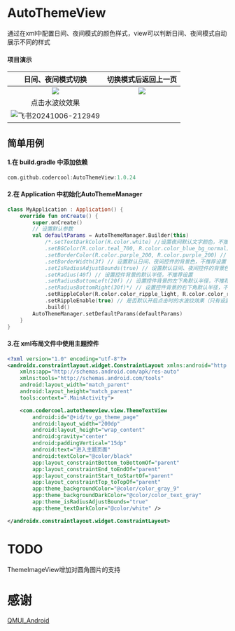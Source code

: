 # AutoThemeView
通过在xml中配置日间、夜间模式的颜色样式，view可以判断日间、夜间模式自动展示不同的样式

#### 项目演示
|日间、夜间模式切换|切换模式后返回上一页|
|:---:|:---:|
|![](https://github.com/user-attachments/assets/85ef77d0-41b1-4734-a7c0-b8d3052f22c0)|![](https://github.com/user-attachments/assets/76d61f32-d26f-40c9-9bec-6da38e039589)|
|点击水波纹效果||
|![飞书20241006-212949](https://github.com/user-attachments/assets/5b7df1c6-b189-4fa7-949e-b4a82155204e)||

## 简单用例
#### 1.在 build.gradle 中添加依赖
```gradle
com.github.codercool:AutoThemeView:1.0.24
```
#### 2.在 Application 中初始化AutoThemeManager
```kotlin
class MyApplication : Application() {
    override fun onCreate() {
        super.onCreate()
        // 设置默认参数
        val defaultParams = AutoThemeManager.Builder(this)
            /*.setTextDarkColor(R.color.white) //设置夜间默认文字颜色，不推荐设置
            .setBGColor(R.color.teal_700, R.color.color_blue_bg_normal) // 设置默认日间、夜间控件的背景色，不推荐设置
            .setBorderColor(R.color.purple_200, R.color.purple_200) // 设置默认日间、夜间控件的背景色，不推荐设置
            .setBorderWidth(3f) // 设置默认日间、夜间控件的背景色，不推荐设置
            .setIsRadiusAdjustBounds(true) // 设置默认日间、夜间控件的背景色，不推荐设置
            .setRadius(40f) // 设置控件背景的默认半径，不推荐设置
            .setRadiusBottomLeft(20f) // 设置控件背景的左下角默认半径，不推荐设置
            .setRadiusBottomRight(30f)*/ // 设置控件背景的右下角默认半径，不推荐设置
            .setRippleColor(R.color.color_ripple_light, R.color.color_ripple_dark) // 设置点击控件时的日间、夜间默认水波纹颜色，推荐设置
            .setRippleEnable(true) // 是否默认开启点击时的水波纹效果（只有设置点击监听事件的控件才有水波纹效果），推荐设置
            .build()
        AutoThemeManager.setDefaultParams(defaultParams)
    }
}
```
#### 3.在 xml布局文件中使用主题控件
```xml
<?xml version="1.0" encoding="utf-8"?>
<androidx.constraintlayout.widget.ConstraintLayout xmlns:android="http://schemas.android.com/apk/res/android"
    xmlns:app="http://schemas.android.com/apk/res-auto"
    xmlns:tools="http://schemas.android.com/tools"
    android:layout_width="match_parent"
    android:layout_height="match_parent"
    tools:context=".MainActivity">

    <com.codercool.autothemeview.view.ThemeTextView
        android:id="@+id/tv_go_theme_page"
        android:layout_width="200dp"
        android:layout_height="wrap_content"
        android:gravity="center"
        android:paddingVertical="15dp"
        android:text="进入主题页面"
        android:textColor="@color/black"
        app:layout_constraintBottom_toBottomOf="parent"
        app:layout_constraintEnd_toEndOf="parent"
        app:layout_constraintStart_toStartOf="parent"
        app:layout_constraintTop_toTopOf="parent"
        app:theme_backgroundColor="@color/color_gray_9"
        app:theme_backgroundDarkColor="@color/color_text_gray"
        app:theme_isRadiusAdjustBounds="true"
        app:theme_textDarkColor="@color/white" />

</androidx.constraintlayout.widget.ConstraintLayout>
```

# TODO
ThemeImageView增加对圆角图片的支持
# 感谢
[QMUI_Android](https://github.com/Tencent/QMUI_Android)
